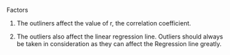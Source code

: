 Factors

1. The outliners affect the value of r, the correlation coefficient.

2. The outliers also affect the linear regression line. Outliers should always be taken in consideration as they can affect the Regression line greatly.